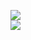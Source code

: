 [![](https://img.shields.io/badge/Made%20With-Github%20Spray-lightgrey.svg?style=for-the-badge&logo=github)](https://github.com/Annihil/github-spray#30869)  
[![](https://i.imgur.com/2DrTn0Z.gif)](https://github.com/Annihil/github-spray)